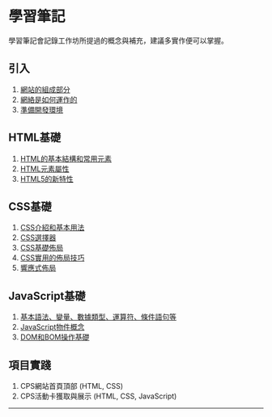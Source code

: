 # 學習筆記
學習筆記會記錄工作坊所提過的概念與補充，建議多實作便可以掌握。

## 引入
1. [網站的組成部分](./docs/%E7%B6%B2%E7%AB%99%E7%9A%84%E7%B5%84%E6%88%90%E9%83%A8%E5%88%86.md)
2. [網絡是如何運作的]()
3. [準備開發環境](./docs/%E6%BA%96%E5%82%99%E9%96%8B%E7%99%BC%E7%92%B0%E5%A2%83.md)

## HTML基礎
1. [HTML的基本結構和常用元素](./docs/HTML%E7%9A%84%E5%9F%BA%E6%9C%AC%E7%B5%90%E6%A7%8B%E5%92%8C%E5%B8%B8%E7%94%A8%E5%85%83%E7%B4%A0.md)
2. [HTML元素屬性](./docs/HTML%E5%85%83%E7%B4%A0%E5%B1%AC%E6%80%A7.md)
3. [HTML5的新特性](./docs/HTML5%E7%9A%84%E6%96%B0%E7%89%B9%E6%80%A7.md)

## CSS基礎
1. [CSS介紹和基本用法](./docs/CSS%E4%BB%8B%E7%B4%B9%E5%92%8C%E5%9F%BA%E6%9C%AC%E7%94%A8%E6%B3%95.md)
2. [CSS選擇器](./docs/CSS%E9%81%B8%E6%93%87%E5%99%A8.md)
3. [CSS基礎佈局](./docs/CSS%E5%9F%BA%E7%A4%8E%E4%BD%88%E5%B1%80.md)
3. [CSS實用的佈局技巧](./docs/CSS%E5%AF%A6%E7%94%A8%E7%9A%84%E4%BD%88%E5%B1%80%E6%8A%80%E5%B7%A7.md)
4. [響應式佈局](./docs/%E9%9F%BF%E6%87%89%E5%BC%8F%E4%BD%88%E5%B1%80.md)

## JavaScript基礎
1. [基本語法、變量、數據類型、運算符、條件語句等](./docs/JS%E5%9F%BA%E6%9C%AC%E8%AA%9E%E6%B3%95.md)
2. [JavaScript物件概念](./docs/JS%E7%89%A9%E4%BB%B6%E6%A6%82%E5%BF%B5.md)
3. [DOM和BOM操作基礎](./docs/DOM%E5%92%8CBOM%E6%93%8D%E4%BD%9C%E5%9F%BA%E7%A4%8E.md)

## 項目實踐
1. CPS網站首頁頂部 (HTML, CSS) 
2. CPS活動卡獲取與展示 (HTML, CSS, JavaScript)

---